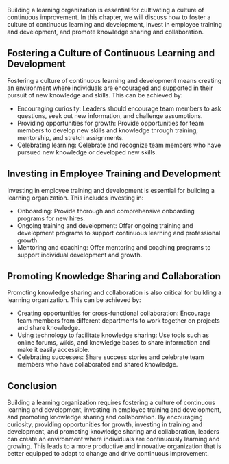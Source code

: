 
Building a learning organization is essential for cultivating a culture of continuous improvement. In this chapter, we will discuss how to foster a culture of continuous learning and development, invest in employee training and development, and promote knowledge sharing and collaboration.

Fostering a Culture of Continuous Learning and Development
----------------------------------------------------------

Fostering a culture of continuous learning and development means creating an environment where individuals are encouraged and supported in their pursuit of new knowledge and skills. This can be achieved by:

* Encouraging curiosity: Leaders should encourage team members to ask questions, seek out new information, and challenge assumptions.
* Providing opportunities for growth: Provide opportunities for team members to develop new skills and knowledge through training, mentorship, and stretch assignments.
* Celebrating learning: Celebrate and recognize team members who have pursued new knowledge or developed new skills.

Investing in Employee Training and Development
----------------------------------------------

Investing in employee training and development is essential for building a learning organization. This includes investing in:

* Onboarding: Provide thorough and comprehensive onboarding programs for new hires.
* Ongoing training and development: Offer ongoing training and development programs to support continuous learning and professional growth.
* Mentoring and coaching: Offer mentoring and coaching programs to support individual development and growth.

Promoting Knowledge Sharing and Collaboration
---------------------------------------------

Promoting knowledge sharing and collaboration is also critical for building a learning organization. This can be achieved by:

* Creating opportunities for cross-functional collaboration: Encourage team members from different departments to work together on projects and share knowledge.
* Using technology to facilitate knowledge sharing: Use tools such as online forums, wikis, and knowledge bases to share information and make it easily accessible.
* Celebrating successes: Share success stories and celebrate team members who have collaborated and shared knowledge.

Conclusion
----------

Building a learning organization requires fostering a culture of continuous learning and development, investing in employee training and development, and promoting knowledge sharing and collaboration. By encouraging curiosity, providing opportunities for growth, investing in training and development, and promoting knowledge sharing and collaboration, leaders can create an environment where individuals are continuously learning and growing. This leads to a more productive and innovative organization that is better equipped to adapt to change and drive continuous improvement.
